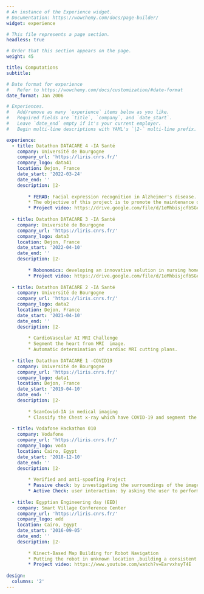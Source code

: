 ```yaml
---
# An instance of the Experience widget.
# Documentation: https://wowchemy.com/docs/page-builder/
widget: experience

# This file represents a page section.
headless: true

# Order that this section appears on the page.
weight: 45

title: Computations
subtitle:

# Date format for experience
#   Refer to https://wowchemy.com/docs/customization/#date-format
date_format: Jan 2006

# Experiences.
#   Add/remove as many `experience` items below as you like.
#   Required fields are `title`, `company`, and `date_start`.
#   Leave `date_end` empty if it's your current employer.
#   Begin multi-line descriptions with YAML's `|2-` multi-line prefix.

experience:
  - title: Datathon DATACARE 4 -IA Santé
    company: Université de Bourgogne
    company_url: 'https://liris.cnrs.fr/'
    company_logo: data41
    location: Dejon, France
    date_start: '2022-03-24'
    date_end: ''
    description: |2-
    
        * FERAD: Facial expression recognition in Alzheimer's disease.
        * The objective of this project is to promote the maintenance of verbal communication with Alzheimer's patients at an advanced stage of the disease.
        * Project video: https://drive.google.com/file/d/1eMhbisjcfbSGeNhJTtzxOqrneFsEYDWH/view?usp=sharing
        
  - title: Datathon DATACARE 3 -IA Santé
    company: Université de Bourgogne
    company_url: 'https://liris.cnrs.fr/'
    company_logo: data3
    location: Dejon, France
    date_start: '2022-04-10'
    date_end: ''
    description: |2-
    
        * Robonomics: developing an innovative solution in nursing homes with a system capable of performing a semantic similarity analysis on texts and           images by beam robot.
        * Project video: https://drive.google.com/file/d/1eMhbisjcfbSGeNhJTtzxOqrneFsEYDWH/view?usp=sharing
    
  - title: Datathon DATACARE 2 -IA Santé
    company: Université de Bourgogne
    company_url: 'https://liris.cnrs.fr/'
    company_logo: data2
    location: Dejon, France
    date_start: '2021-04-10'
    date_end: ''
    description: |2-
    
        * CardioVascular AI MRI Challenge
        * Segment the heart from MRI  image.
        * Automatic determination of cardiac MRI cutting plans.
        
  - title: Datathon DATACARE 1 -COVID19
    company: Université de Bourgogne
    company_url: 'https://liris.cnrs.fr/'
    company_logo: data1
    location: Dejon, France
    date_start: '2019-04-10'
    date_end: ''
    description: |2-
    
        * ScanCovid-IA in medical imaging
        * Classify the Chest x-ray which have COVID-19 and segment the position of the disease in the lung through Chest x-ray.
        
  - title: Vodafone Hackathon 010
    company: Vodafone
    company_url: 'https://liris.cnrs.fr/'
    company_logo: voda
    location: Cairo, Egypt
    date_start: '2018-12-10'
    date_end: ''
    description: |2-
    
        * Verified and anti-spoofing Project
        * Passive check: by investigating the surroundings of the image, we can try detecting if there was a digital device or photo paper in the scanned area.
        * Active Check: user interaction: by asking the user to perform an action (turning head left/right, move mouth, blinking eyes) the machine can detect if the action has been performed in a natural way which resembles human interaction.
        
  - title: Egyptian Engineering day (EED)
    company: Smart Village Conference Center
    company_url: 'https://liris.cnrs.fr/'
    company_logo: edd
    location: Cairo, Egypt
    date_start: '2016-09-05'
    date_end: ''
    description: |2-
    
        * Kinect-Based Map Building for Robot Navigation
        * Putting the robot in unknown location ,building a consistent map of the indoor environment by guiding the robot to move and incrementally builds the map, led by Dr. Mohamed Marey.
        * Project video: https://www.youtube.com/watch?v=EarvxhsyT4E
    
design:
  columns: '2'
---
```

